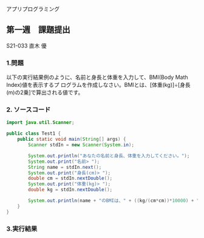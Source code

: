 アプリプログラミング

## 第一週　課題提出

S21-033 直木 優

### 1.問題
以下の実行結果例のように、名前と身長と体重を入力して、BMI(Body Math Index)値を表示するプ
ログラムを作成しなさい。BMIとは、[体重(kg)]÷[身長(m)の2乗]で算出される値です。

### 2. ソースコード
```java
import java.util.Scanner;

public class Test1 {
    public static void main(String[] args) {
        Scanner stdIn = new Scanner(System.in);

        System.out.println("あなたの名前と身長、体重を入力してください。");
        System.out.print("名前> "); 
        String name = stdIn.next();
        System.out.print("身長(cm)> ");
        double cm = stdIn.nextDouble();
        System.out.print("体重(kg)> ");
        double kg = stdIn.nextDouble();

        System.out.println(name + "のBMIは、" + ((kg/(cm*cm))*10000) + "です。");
    }
}
```

### 3.実行結果
